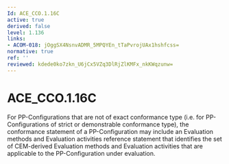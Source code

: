 ```yaml
---
Id: ACE_CCO.1.16C
active: true
derived: false
level: 1.136
links:
- ACOM-018: jOggSX4NsnvADMR_5MPQYEn_tTaPvrojUAx1hshfcss=
normative: true
ref: ''
reviewed: kdede0ko7zkn_U6jCx5VZq3DlRjZlKMFx_nkKWqzunw=
---
```


# ACE_CCO.1.16C

For PP-Configurations that are not of exact conformance type (i.e. for PP-Configurations of strict or demonstrable conformance type), the conformance statement of a PP-Configuration may include an Evaluation methods and Evaluation activities reference statement that identifies the set of CEM-derived Evaluation methods and Evaluation activities that are applicable to the PP-Configuration under evaluation.
